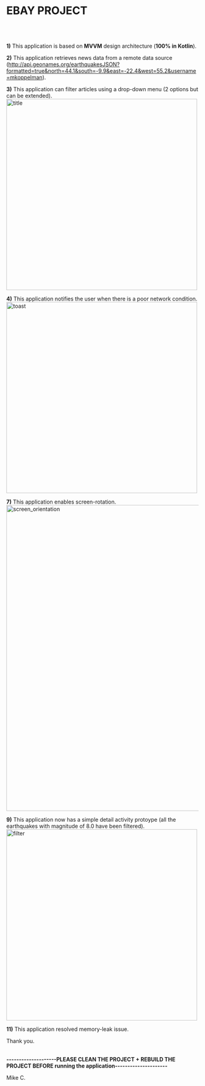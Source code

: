 # EBAY PROJECT
<br />
<br />


<b>1)</b> This application is based on <b>MVVM</b> design architecture (<b>100% in Kotlin</b>).

<b>2)</b> This application retrieves news data from a remote data source 
(http://api.geonames.org/earthquakesJSON?formatted=true&north=44.1&south=-9.9&east=-22.4&west=55.2&username=mkoppelman).   

<b>3)</b> This application can filter articles using a drop-down menu (2 options but can be extended).
<img width="500" alt="title" src="https://user-images.githubusercontent.com/26533575/176771489-82eac0e5-190d-4d55-854d-7e520c76cfaf.png">

<b>4)</b> This application notifies the user when there is a poor network condition. <br/>
<img width="500" alt="toast" src="https://user-images.githubusercontent.com/26533575/176771070-9122153b-2825-4cdb-824a-ea77871b862f.png">

<b>7)</b> This application enables screen-rotation.<br />
<img width="800" alt="screen_orientation" src="https://user-images.githubusercontent.com/26533575/176771134-37d483de-94e1-4f14-b4fe-4d99d1170f35.png">

<b>9)</b> This application now has a simple detail activity protoype (all the earthquakes with magnitude of 8.0 have been filtered). <br />
<img width="500" alt="filter" src="https://user-images.githubusercontent.com/26533575/176771027-601ee85c-2eba-4291-b65d-d8bf57a049da.png">

<b>11)</b> This application resolved memory-leak issue. </br>

Thank you. <br /> <br />

<b> --------------------PLEASE CLEAN THE PROJECT + REBUILD THE PROJECT BEFORE running the application--------------------- </b>


Mike C.  

